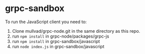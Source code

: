 # grpc-sandbox

To run the JavaScript client you need to:
  1. Clone mullvad/grpc-node.git in the same directory as this repo.
  2. run `npm install` in grpc-node/packages/grpc-js
  3. run `npm install` in grpc-sandbox/javascript
  4. run `node index.js` in grpc-sandbox/javascript


